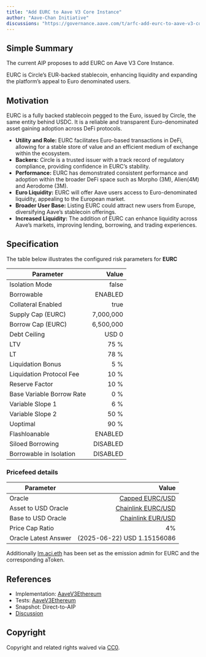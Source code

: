 ```yaml
---
title: "Add EURC to Aave V3 Core Instance"
author: "Aave-Chan Initiative"
discussions: "https://governance.aave.com/t/arfc-add-eurc-to-aave-v3-core-instance/21837"
---
```


## Simple Summary

The current AIP proposes to add EURC on Aave V3 Core Instance.

EURC is Circle’s EUR-backed stablecoin, enhancing liquidity and expanding the platform’s appeal to Euro denominated users.

## Motivation

EURC is a fully backed stablecoin pegged to the Euro, issued by Circle, the same entity behind USDC. It is a reliable and transparent Euro-denominated asset gaining adoption across DeFi protocols.

- **Utility and Role:** EURC facilitates Euro-based transactions in DeFi, allowing for a stable store of value and an efficient medium of exchange within the ecosystem.
- **Backers:** Circle is a trusted issuer with a track record of regulatory compliance, providing confidence in EURC’s stability.
- **Performance:** EURC has demonstrated consistent performance and adoption within the broader DeFi space such as Morpho (3M), Alien(4M) and Aerodome (3M).
- **Euro Liquidity:** EURC will offer Aave users access to Euro-denominated liquidity, appealing to the European market.
- **Broader User Base:** Listing EURC could attract new users from Europe, diversifying Aave’s stablecoin offerings.
- **Increased Liquidity:** The addition of EURC can enhance liquidity across Aave’s markets, improving lending, borrowing, and trading experiences.

## Specification

The table below illustrates the configured risk parameters for **EURC**

| Parameter                 |     Value |
| ------------------------- | --------: |
| Isolation Mode            |     false |
| Borrowable                |   ENABLED |
| Collateral Enabled        |      true |
| Supply Cap (EURC)         | 7,000,000 |
| Borrow Cap (EURC)         | 6,500,000 |
| Debt Ceiling              |     USD 0 |
| LTV                       |      75 % |
| LT                        |      78 % |
| Liquidation Bonus         |       5 % |
| Liquidation Protocol Fee  |      10 % |
| Reserve Factor            |      10 % |
| Base Variable Borrow Rate |       0 % |
| Variable Slope 1          |       6 % |
| Variable Slope 2          |      50 % |
| Uoptimal                  |      90 % |
| Flashloanable             |   ENABLED |
| Siloed Borrowing          |  DISABLED |
| Borrowable in Isolation   |  DISABLED |

### Pricefeed details

| Parameter            |                                                                                         Value |
| -------------------- | --------------------------------------------------------------------------------------------: |
| Oracle               |    [Capped EURC/USD](https://etherscan.io/address/0xa6aB031A4d189B24628EC9Eb155F0a0f1A0E55a3) |
| Asset to USD Oracle  | [Chainlink EURC/USD](https://etherscan.io/address/0x04F84020Fdf10d9ee64D1dcC2986EDF2F556DA11) |
| Base to USD Oracle   |  [Chainlink EUR/USD](https://etherscan.io/address/0xb49f677943BC038e9857d61E7d053CaA2C1734C1) |
| Price Cap Ratio      |                                                                                            4% |
| Oracle Latest Answer |                                                                   (2025-06-22) USD 1.15156086 |

Additionally [lm.aci.eth](https://etherscan.io/address/0xac140648435d03f784879cd789130F22Ef588Fcd) has been set as the emission admin for EURC and the corresponding aToken.

## References

- Implementation: [AaveV3Ethereum](https://github.com/bgd-labs/aave-proposals-v3/blob/main/src/20250622_AaveV3Ethereum_AddEURCToAaveV3CoreInstance/AaveV3Ethereum_AddEURCToAaveV3CoreInstance_20250622.sol)
- Tests: [AaveV3Ethereum](https://github.com/bgd-labs/aave-proposals-v3/blob/main/src/20250622_AaveV3Ethereum_AddEURCToAaveV3CoreInstance/AaveV3Ethereum_AddEURCToAaveV3CoreInstance_20250622.t.sol)
- Snapshot: Direct-to-AIP
- [Discussion](https://governance.aave.com/t/arfc-add-eurc-to-aave-v3-core-instance/21837)

## Copyright

Copyright and related rights waived via [CC0](https://creativecommons.org/publicdomain/zero/1.0/).
